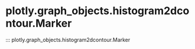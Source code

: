 # plotly.graph_objects.histogram2dcontour.Marker

::: plotly.graph_objects.histogram2dcontour.Marker
